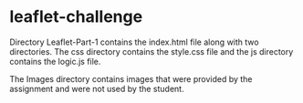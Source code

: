 # leaflet-challenge

Directory Leaflet-Part-1 contains the index.html file along with two directories.  The css directory contains the style.css file and the js directory contains the logic.js file.

The Images directory contains images that were provided by the assignment and were not used by the student.
